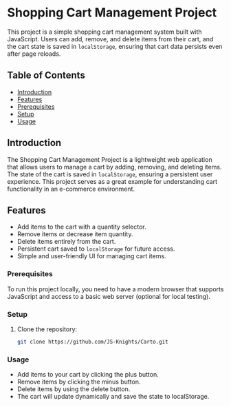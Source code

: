 # Shopping Cart Management Project

This project is a simple shopping cart management system built with JavaScript. Users can add, remove, and delete items from their cart, and the cart state is saved in `localStorage`, ensuring that cart data persists even after page reloads.

## Table of Contents

- [Introduction](#introduction)
- [Features](#features)
- [Prerequisites](#prerequisites)
- [Setup](#setup)
- [Usage](#usage)



## Introduction

The Shopping Cart Management Project is a lightweight web application that allows users to manage a cart by adding, removing, and deleting items. The state of the cart is saved in `localStorage`, ensuring a persistent user experience. This project serves as a great example for understanding cart functionality in an e-commerce environment.

## Features

- Add items to the cart with a quantity selector.
- Remove items or decrease item quantity.
- Delete items entirely from the cart.
- Persistent cart saved to `localStorage` for future access.
- Simple and user-friendly UI for managing cart items.

### Prerequisites

To run this project locally, you need to have a modern browser that supports JavaScript and access to a basic web server (optional for local testing).

### Setup

1. Clone the repository:
   ```bash
   git clone https://github.com/JS-Knights/Carto.git

### Usage

- Add items to your cart by clicking the plus button.
- Remove items by clicking the minus button.
- Delete items by using the delete button.
- The cart will update dynamically and save the state to localStorage.

